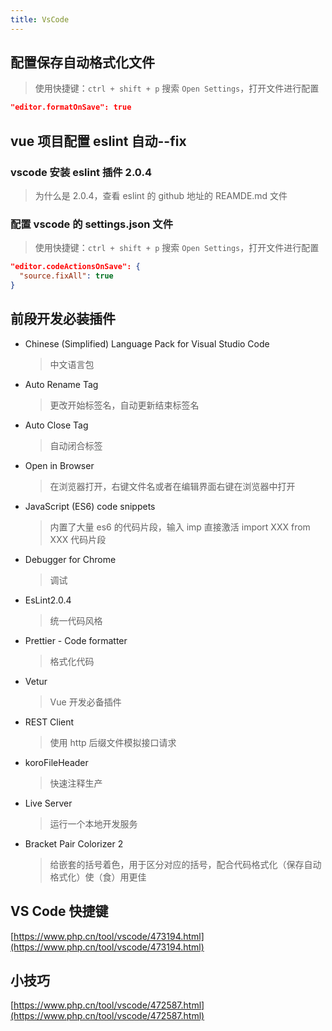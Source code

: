 ```yaml
---
title: VsCode
---
```


## 配置保存自动格式化文件

> 使用快捷键：`ctrl + shift + p` 搜索 `Open Settings`，打开文件进行配置

```json
"editor.formatOnSave": true
```

## vue 项目配置 eslint 自动--fix

### vscode 安装 eslint 插件 2.0.4

> 为什么是 2.0.4，查看 eslint 的 github 地址的 REAMDE.md 文件

### 配置 vscode 的 settings.json 文件

> 使用快捷键：`ctrl + shift + p` 搜索 `Open Settings`，打开文件进行配置

```json
"editor.codeActionsOnSave": {
  "source.fixAll": true
}
```

## 前段开发必装插件

- Chinese (Simplified) Language Pack for Visual Studio Code
  > 中文语言包
- Auto Rename Tag
  > 更改开始标签名，自动更新结束标签名
- Auto Close Tag
  > 自动闭合标签
- Open in Browser
  > 在浏览器打开，右键文件名或者在编辑界面右键在浏览器中打开
- JavaScript (ES6) code snippets
  > 内置了大量 es6 的代码片段，输入 imp 直接激活 import XXX from XXX 代码片段
- Debugger for Chrome
  > 调试
- EsLint2.0.4
  > 统一代码风格
- Prettier - Code formatter
  > 格式化代码
- Vetur
  > Vue 开发必备插件
- REST Client
  > 使用 http 后缀文件模拟接口请求
- koroFileHeader
  > 快速注释生产
- Live Server
  > 运行一个本地开发服务
- Bracket Pair Colorizer 2
  > 给嵌套的括号着色，用于区分对应的括号，配合代码格式化（保存自动格式化）使（食）用更佳

## VS Code 快捷键

[https://www.php.cn/tool/vscode/473194.html](https://www.php.cn/tool/vscode/473194.html)

## 小技巧

[https://www.php.cn/tool/vscode/472587.html](https://www.php.cn/tool/vscode/472587.html)
